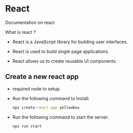 # React

Documentation on react

What is react ?

- React is a JavaScript library for building user interfaces.

- React is used to build single page applications.

- React allows us to create reusable UI components.

## Create a new react app

- required node to setup.
- Run the following command to Install.

    ```cmd
    npx create-react-app yellowbox
    ```

- Run the following command to start the server.

    ```cmd
    npx run start
    ```